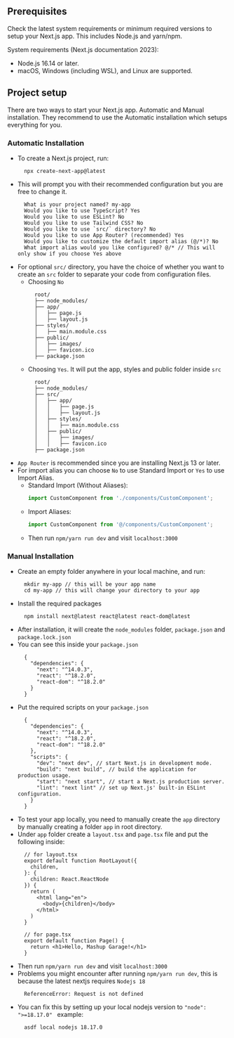 ## Prerequisites

Check the latest system requirements or minimum required versions to setup your Next.js app. This includes Node.js and yarn/npm.

System requirements (Next.js documentation 2023):

- Node.js 16.14 or later.
- macOS, Windows (including WSL), and Linux are supported.

## Project setup

There are two ways to start your Next.js app. Automatic and Manual installation. They recommend to use the Automatic installation which setups everything for you.

### Automatic Installation
- To create a Next.js project, run:
  ```
    npx create-next-app@latest
  ```
- This will prompt you with their recommended configuration but you are free to change it.
  ```
    What is your project named? my-app
    Would you like to use TypeScript? Yes
    Would you like to use ESLint? No
    Would you like to use Tailwind CSS? No
    Would you like to use `src/` directory? No
    Would you like to use App Router? (recommended) Yes
    Would you like to customize the default import alias (@/*)? No
    What import alias would you like configured? @/* // This will only show if you choose Yes above
  ```
- For optional `src/` directory, you have the choice of whether you want to create an `src` folder to separate your code from configuration files.
  - Choosing `No`
    ```
      root/
      ├── node_modules/
      ├── app/
      │   ├── page.js
      │   ├── layout.js
      ├── styles/
      │   ├── main.module.css
      ├── public/
      │   ├── images/
      │   ├── favicon.ico
      ├── package.json
    ```
  - Choosing `Yes`. It will put the app, styles and public folder inside `src`
    ```
      root/
      ├── node_modules/
      ├── src/
      │   ├── app/
      │   │   ├── page.js
      │   │   ├── layout.js
      │   ├── styles/
      │   │   ├── main.module.css
      │   ├── public/
      │   │   ├── images/
      │   │   ├── favicon.ico
      ├── package.json
    ```
- `App Router` is recommended since you are installing Next.js 13 or later.
- For import alias you can choose `No` to use Standard Import or `Yes` to use Import Alias.
  - Standard Import (Without Aliases):
    ```javascript
    import CustomComponent from './components/CustomComponent';
    ```
  - Import Aliases:
    ```javascript
    import CustomComponent from '@/components/CustomComponent';
    ```
  - Then run `npm/yarn run dev` and visit `localhost:3000`

### Manual Installation
- Create an empty folder anywhere in your local machine, and run:
  ```
    mkdir my-app // this will be your app name
    cd my-app // this will change your directory to your app
  ```
- Install the required packages
  ```
    npm install next@latest react@latest react-dom@latest
  ```
- After installation, it will create the `node_modules` folder, `package.json` and `package.lock.json`
- You can see this inside your `package.json`
  ```
    {
      "dependencies": {
        "next": "^14.0.3",
        "react": "^18.2.0",
        "react-dom": "^18.2.0"
      }
    }
  ```
- Put the required scripts on your `package.json`
  ```
    {
      "dependencies": {
        "next": "^14.0.3",
        "react": "^18.2.0",
        "react-dom": "^18.2.0"
      },
      "scripts": {
        "dev": "next dev", // start Next.js in development mode.
        "build": "next build", // build the application for production usage.
        "start": "next start", // start a Next.js production server.
        "lint": "next lint" // set up Next.js' built-in ESLint configuration.
      }
    }
  ```
- To test your app locally, you need to manually create the `app` directory by manually creating a folder `app` in root directory.
- Under `app` folder create a `layout.tsx` and `page.tsx` file and put the following inside:
  ```
    // for layout.tsx
    export default function RootLayout({
      children,
    }: {
      children: React.ReactNode
    }) {
      return (
        <html lang="en">
          <body>{children}</body>
        </html>
      )
    }
  ```
  ```
    // for page.tsx
    export default function Page() {
      return <h1>Hello, Mashup Garage!</h1>
    }
  ```
- Then run `npm/yarn run dev` and visit `localhost:3000`
- Problems you might encounter after running `npm/yarn run dev`, this is because the latest nextjs requires `Nodejs 18`
  ```
    ReferenceError: Request is not defined
  ```
- You can fix this by setting up your local nodejs version to `"node": ">=18.17.0" ` example:
  ```
    asdf local nodejs 18.17.0
  ```
